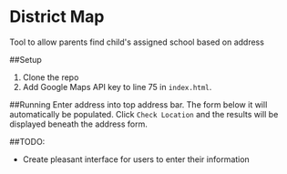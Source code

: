 # District Map
Tool to allow parents find child's assigned school based on address

##Setup
1) Clone the repo
2) Add Google Maps API key to line 75 in `index.html`.

##Running
Enter address into top address bar. The form below it will automatically be populated. Click `Check Location` and the results will be displayed beneath the address form.

##TODO:
- Create pleasant interface for users to enter their information
